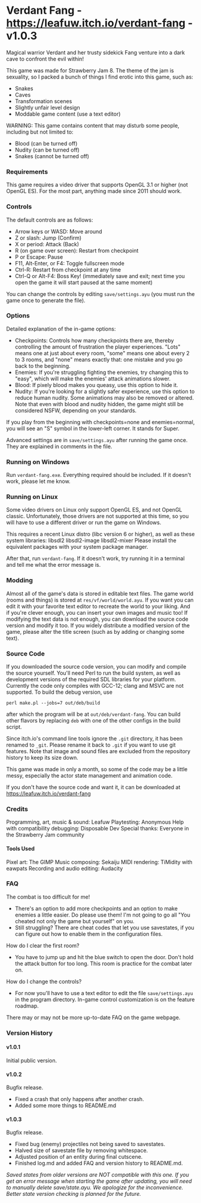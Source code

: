 Verdant Fang - https://leafuw.itch.io/verdant-fang - v1.0.3
============

Magical warrior Verdant and her trusty sidekick Fang venture into a dark cave to
confront the evil within!

This game was made for Strawberry Jam 8.  The theme of the jam is sexuality,
so I packed a bunch of things I find erotic into this game, such as:
  - Snakes
  - Caves
  - Transformation scenes
  - Slightly unfair level design
  - Moddable game content (use a text editor)

WARNING: This game contains content that may disturb some people, including but
not limited to:
  - Blood (can be turned off)
  - Nudity (can be turned off)
  - Snakes (cannot be turned off)

### Requirements

This game requires a video driver that supports OpenGL 3.1 or higher (not OpenGL
ES).  For the most part, anything made since 2011 should work.

### Controls

The default controls are as follows:
  - Arrow keys or WASD: Move around
  - Z or slash: Jump (Confirm)
  - X or period: Attack (Back)
  - R (on game over screen): Restart from checkpoint
  - P or Escape: Pause
  - F11, Alt-Enter, or F4: Toggle fullscreen mode
  - Ctrl-R: Restart from checkpoint at any time
  - Ctrl-Q or Alt-F4: Boss Key! (immediately save and exit; next time you open
    the game it will start paused at the same moment)

You can change the controls by editing `save/settings.ayu` (you must run the
game once to generate the file).

### Options

Detailed explanation of the in-game options:
  - Checkpoints: Controls how many checkpoints there are, thereby controlling
    the amount of frustration the player experiences.  "Lots" means one at just
    about every room, "some" means one about every 2 to 3 rooms, and "none"
    means exactly that: one mistake and you go back to the beginning.
  - Enemies: If you're struggling fighting the enemies, try changing this to
    "easy", which will make the enemies' attack animations slower.
  - Blood: If pixely blood makes you queasy, use this option to hide it.
  - Nudity: If you're looking for a slightly safer experience, use this option
    to reduce human nudity.  Some animations may also be removed or altered.
    Note that even with blood and nudity hidden, the game might still be
    considered NSFW, depending on your standards.

If you play from the beginning with checkpoints=none and enemies=normal, you
will see an "S" symbol in the lower-left corner.  It stands for Super.

Advanced settings are in `save/settings.ayu` after running the game once.  They
are explained in comments in the file.

### Running on Windows

Run `verdant-fang.exe`.  Everything required should be included.  If it doesn't
work, please let me know.

### Running on Linux

Some video drivers on Linux only support OpenGL ES, and not OpenGL classic.
Unfortunately, those drivers are not supported at this time, so you will have to
use a different driver or run the game on Windows.

This requires a recent Linux distro (libc version 6 or higher), as well as these
system libraries:
    libsdl2 libsdl2-image libsdl2-mixer
Please install the equivalent packages with your system package manager.

After that, run `verdant-fang`.  If it doesn't work, try running it in a
terminal and tell me what the error message is.

### Modding

Almost all of the game's data is stored in editable text files.  The game world
(rooms and things) is stored at `res/vf/world/world.ayu`.  If you want you can
edit it with your favorite text editor to recreate the world to your liking.
And if you're clever enough, you can insert your own images and music too!  If
modifying the text data is not enough, you can download the source code version
and modify it too.  If you widely distribute a modified version of the game,
please alter the title screen (such as by adding or changing some text).

### Source Code

If you downloaded the source code version, you can modify and compile the source
yourself.  You'll need Perl to run the build system, as well as development
versions of the required SDL libraries for your platform.  Currently the code
only compiles with GCC-12; clang and MSVC are not supported.  To build the debug
version, use
```
perl make.pl --jobs=7 out/deb/build
```
after which the program will be at `out/deb/verdant-fang`.  You can build other
flavors by replacing `deb` with one of the other configs in the build script.

Since itch.io's command line tools ignore the `.git` directory, it has been
renamed to `_git`.  Please rename it back to `.git` if you want to use git
features.  Note that image and sound files are excluded from the repository
history to keep its size down.

This game was made in only a month, so some of the code may be a little messy,
especially the actor state management and animation code.

If you don't have the source code and want it, it can be downloaded at
https://leafuw.itch.io/verdant-fang

### Credits

Programming, art, music & sound: Leafuw
Playtesting: Anonymous
Help with compatibility debugging: Disposable Dev
Special thanks: Everyone in the Strawberry Jam community

#### Tools Used

Pixel art: The GIMP
Music composing: Sekaiju
MIDI rendering: TiMidity with eawpats
Recording and audio editing: Audacity

### FAQ

The combat is too difficult for me!
  - There's an option to add more checkpoints and an option to make enemies a
    little easier. Do please use them! I'm not going to go all "You cheated not
    only the game but yourself" on you.
  - Still struggling? There are cheat codes that let you use savestates, if you
    can figure out how to enable them in the configuration files.

How do I clear the first room?
  - You have to jump up and hit the blue switch to open the door. Don't hold the
    attack button for too long. This room is practice for the combat later on.

How do I change the controls?
  - For now you'll have to use a text editor to edit the file
    `save/settings.ayu` in the program directory. In-game control customization
    is on the feature roadmap.

There may or may not be more up-to-date FAQ on the game webpage.

### Version History

#### v1.0.1
Initial public version.

#### v1.0.2
Bugfix release.
- Fixed a crash that only happens after another crash.
- Added some more things to README.md

#### v1.0.3
Bugfix release.
- Fixed bug (enemy) projectiles not being saved to savestates.
- Halved size of savestate file by removing whitespace.
- Adjusted position of an entity during final cutscene.
- Finished log.md and added FAQ and version history to README.md.

*Saved states from older versions are NOT compatible with this one.  If you get
an error message when starting the game after updating, you will need to
manually delete save/state.ayu.  We apologize for the inconvenience.  Better
state version checking is planned for the future.*

